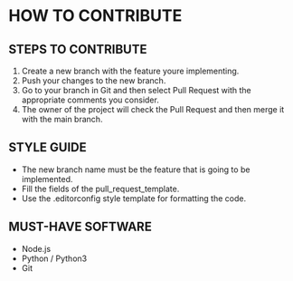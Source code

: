 # HOW TO CONTRIBUTE

## STEPS TO CONTRIBUTE

1. Create a new branch with the feature youre implementing.
2. Push your changes to the new branch.
3. Go to your branch in Git and then select Pull Request with the appropriate comments you consider.
4. The owner of the project will check the Pull Request and then merge it with the main branch.

## STYLE GUIDE

* The new branch name must be the feature that is going to be implemented.
* Fill the fields of the pull_request_template.
* Use the .editorconfig style template for formatting the code.

## MUST-HAVE SOFTWARE

* Node.js
* Python / Python3
* Git
